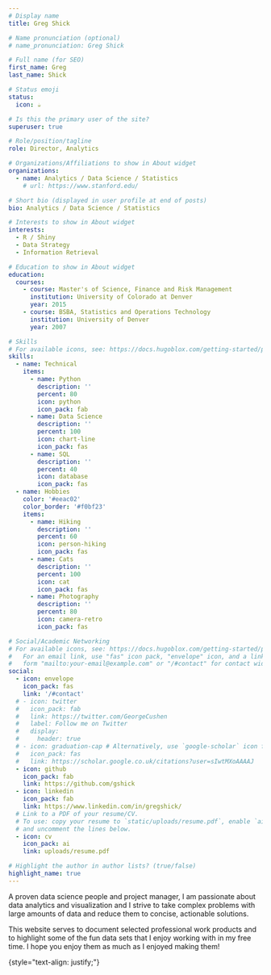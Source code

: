 ```yaml
---
# Display name
title: Greg Shick

# Name pronunciation (optional)
# name_pronunciation: Greg Shick

# Full name (for SEO)
first_name: Greg
last_name: Shick

# Status emoji
status:
  icon: ☕️

# Is this the primary user of the site?
superuser: true

# Role/position/tagline
role: Director, Analytics

# Organizations/Affiliations to show in About widget
organizations:
  - name: Analytics / Data Science / Statistics
    # url: https://www.stanford.edu/

# Short bio (displayed in user profile at end of posts)
bio: Analytics / Data Science / Statistics

# Interests to show in About widget
interests:
  - R / Shiny
  - Data Strategy
  - Information Retrieval

# Education to show in About widget
education:
  courses:
    - course: Master's of Science, Finance and Risk Management
      institution: University of Colorado at Denver
      year: 2015
    - course: BSBA, Statistics and Operations Technology
      institution: University of Denver
      year: 2007

# Skills
# For available icons, see: https://docs.hugoblox.com/getting-started/page-builder/#icons
skills:
  - name: Technical
    items:
      - name: Python
        description: ''
        percent: 80
        icon: python
        icon_pack: fab
      - name: Data Science
        description: ''
        percent: 100
        icon: chart-line
        icon_pack: fas
      - name: SQL
        description: ''
        percent: 40
        icon: database
        icon_pack: fas
  - name: Hobbies
    color: '#eeac02'
    color_border: '#f0bf23'
    items:
      - name: Hiking
        description: ''
        percent: 60
        icon: person-hiking
        icon_pack: fas
      - name: Cats
        description: ''
        percent: 100
        icon: cat
        icon_pack: fas
      - name: Photography
        description: ''
        percent: 80
        icon: camera-retro
        icon_pack: fas

# Social/Academic Networking
# For available icons, see: https://docs.hugoblox.com/getting-started/page-builder/#icons
#   For an email link, use "fas" icon pack, "envelope" icon, and a link in the
#   form "mailto:your-email@example.com" or "/#contact" for contact widget.
social:
  - icon: envelope
    icon_pack: fas
    link: '/#contact'
  # - icon: twitter
  #   icon_pack: fab
  #   link: https://twitter.com/GeorgeCushen
  #   label: Follow me on Twitter
  #   display:
  #     header: true
  # - icon: graduation-cap # Alternatively, use `google-scholar` icon from `ai` icon pack
  #   icon_pack: fas
  #   link: https://scholar.google.co.uk/citations?user=sIwtMXoAAAAJ
  - icon: github
    icon_pack: fab
    link: https://github.com/gshick
  - icon: linkedin
    icon_pack: fab
    link: https://www.linkedin.com/in/gregshick/
  # Link to a PDF of your resume/CV.
  # To use: copy your resume to `static/uploads/resume.pdf`, enable `ai` icons in `params.yaml`,
  # and uncomment the lines below.
  - icon: cv
    icon_pack: ai
    link: uploads/resume.pdf

# Highlight the author in author lists? (true/false)
highlight_name: true
---
```

A proven data science people and project manager, I am passionate about data analytics and visualization and I strive to take complex problems with large amounts of data and reduce them to concise, actionable solutions.

This website serves to document selected professional work products and to highlight some of the fun data sets that I enjoy working with in my free time. I hope you enjoy them as much as I enjoyed making them!

{style="text-align: justify;"}
